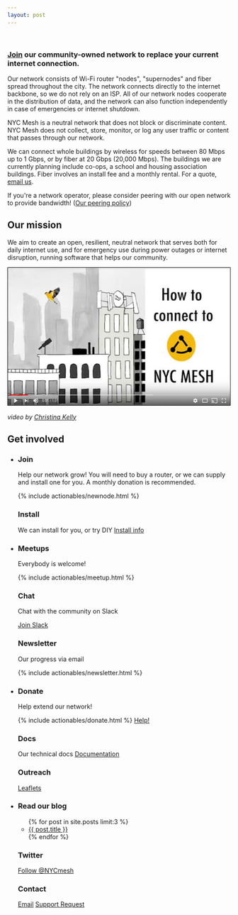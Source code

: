 ```yaml
---
layout: post
---
```


<br>

### [Join](/join) our community-owned network to replace your current internet connection.

Our network consists of Wi-Fi router "nodes", "supernodes" and fiber spread throughout the city. The network connects directly to the internet backbone, so we do not rely on an ISP. All of our network nodes cooperate in the distribution of data, and the network can also function independently in case of emergencies or internet shutdown.

NYC Mesh is a neutral network that does not block or discriminate content. NYC Mesh does not collect, store, monitor, or log any user traffic or content that passes through our network.

We can connect whole buildings by wireless for speeds between 80 Mbps up to 1 Gbps, or by fiber at 20 Gbps (20,000 Mbps). The buildings we are currently planning include co-ops, a school and housing association buildings. Fiber involves an install fee and a monthly rental. For a quote, [email us](mailto:install@nycmesh.net).

If you're a network operator, please consider peering with our open network to provide bandwidth! (<a href="/peering">Our peering policy</a>)

<h2>Our mission</h2>

We aim to create an open, resilient, neutral network that serves both for daily internet use, and for emergency use during power outages or internet disruption, running software that helps our community.

<a href="http://www.youtube.com/watch?feature=player_embedded&v=TD4XdGMDbas
" target="_blank"><img src="/assets/images/connect_thumb02.jpg" 
alt="How to connect to NYC Mesh" width="550" height="312" /></a>

*video by <a href="http://www.discobikini.com/" target="_blank">Christina Kelly</a>*

<h2 class="center">Get involved</h2>
<ul class="actionables">
  <li>
    <h3>Join</h3>
    <p>Help our network grow! You will need to buy a router, or we can supply and install one for you. A monthly donation is recommended.</p>
    {% include actionables/newnode.html %}
  <h3>Install</h3>
   We can install for you, or try DIY
   <a href="/install" class="btn">Install info</a>
  </li><li>
  <h3>Meetups</h3>
  <p>Everybody is welcome!</p>
  {% include actionables/meetup.html %}
<h3>Chat</h3>
<p>Chat with the community on Slack</p>
	<a href="https://slack.nycmesh.net" class="btn">Join Slack</a>
   <!-- <script async defer src="https://slack.nycmesh.net/slackin.js"></script> -->

<h3>Newsletter</h3>
  <p>Our progress via email</p>
  {% include actionables/newsletter.html %}
</li><li>
<h3>Donate</h3>
<p>Help extend our network!</p>
{% include actionables/donate.html %}
<a href="/help/" class="btn">Help!</a>
<h3>Docs</h3>
Our technical docs
<a href="https://docs.nycmesh.net" target="_blank" class="btn">Documentation</a>
<h3>Outreach</h3>
<a href="https://nycmesh.net/leaflet" target="_blank" class="btn">Leaflets</a>
</li><li>
<h3>Read our blog</h3>
<ul class="list">
  {% for post in site.posts limit:3 %}
  <li>
   <a href="{{ post.url }}">{{ post.title }}</a>
 </li>
 {% endfor %}
</ul>
<h3>Twitter</h3>
<a href="http://twitter.com/nycmesh" target="_blank" class="btn">Follow @NYCmesh</a>
<h3>Contact</h3>
<a href="mailto:contact@nycmesh.net" target="_blank" class="btn">Email</a>
<a href="https://docs.google.com/forms/d/e/1FAIpQLSfoLYGhTJEEevdr1ViJo0YZeyoDs0vkFumB6yO1lxdqEy6h1w/viewform?usp=sf_link" target="_blank" class="btn">Support Request</a>
</li>
</ul>
